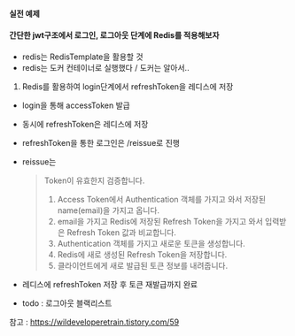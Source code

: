 #### 실전 예제

#### 간단한 jwt구조에서 로그인, 로그아웃 단계에 Redis를 적용해보자
- redis는 RedisTemplate을 활용할 것
- redis는 도커 컨테이너로 실행했다 / 도커는 알아서..

1. Redis를 활용하여 login단계에서 refreshToken을 레디스에 저장
- login을 통해 accessToken 발급
- 동시에 refreshToken은 레디스에 저장
- refreshToken을 통한 로그인은 /reissue로 진행
- reissue는 
  >Token이 유효한지 검증합니다.
  >1. Access Token에서 Authentication 객체를 가지고 와서 저장된 name(email)을 가지고 옵니다.
  >2. email을 가지고 Redis에 저장된 Refresh Token을 가지고 와서 입력받은 Refresh Token 값과 비교합니다.
  >3. Authentication 객체를 가지고 새로운 토큰을 생성합니다.
  >4. Redis에 새로 생성된 Refresh Token을 저장합니다.
  >5. 클라이언트에게 새로 발급된 토큰 정보를 내려줍니다.




- 레디스에 refreshToken 저장 후 토큰 재발급까지 완료
- todo : 로그아웃 블랙리스트



참고 : https://wildeveloperetrain.tistory.com/59
